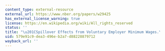 ```yaml
---
content_type: external-resource
external_url: https://www.nber.org/papers/w29425
has_external_license_warning: true
license: https://en.wikipedia.org/wiki/All_rights_reserved
status: ''
title: "\u201CSpillover Effects from Voluntary Employer Minimum Wages.\u201D"
uid: 579e91c9-dea3-496e-b2a7-d88228879712
wayback_url: ''
---
```

